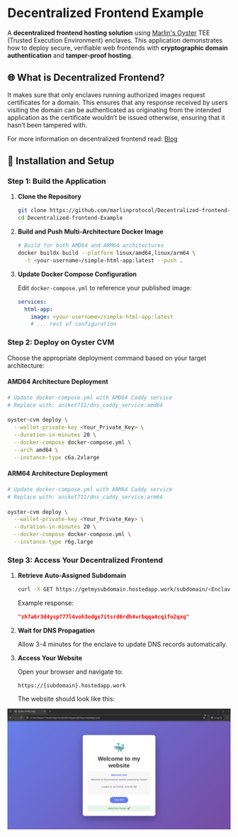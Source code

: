 # Decentralized Frontend Example

A **decentralized frontend hosting solution** using [Marlin's Oyster](https://docs.marlin.org/oyster/) TEE (Trusted Execution Environment) enclaves. This application demonstrates how to deploy secure, verifiable web frontends with **cryptographic domain authentication** and **tamper-proof hosting**.

## 🌐 What is Decentralized Frontend?

It makes sure that only enclaves running authorized images request certificates for a domain. 
This ensures that any response received by users visiting the domain can be authenticated as originating from the intended application as the certificate wouldn’t be issued otherwise, ensuring that it hasn’t been tampered with.

For more information on decentralized frontend read: [Blog](https://blog.marlin.org/case-study-oyster-tee-3dns-on-chain-management-of-verifiable-decentralized-frontends	)

## 🔧 Installation and Setup

### Step 1: Build the Application

1. **Clone the Repository**
   ```bash
   git clone https://github.com/marlinprotocol/Decentralized-frontend-Example.git
   cd Decentralized-frontend-Example
   ```

2. **Build and Push Multi-Architecture Docker Image**
   ```bash
   # Build for both AMD64 and ARM64 architectures
   docker buildx build --platform linux/amd64,linux/arm64 \
     -t <your-username>/simple-html-app:latest --push .
   ```

3. **Update Docker Compose Configuration**
   
   Edit `docker-compose.yml` to reference your published image:
   ```yaml
   services:
     html-app:
       image: <your-username>/simple-html-app:latest
       # ... rest of configuration
   ```

### Step 2: Deploy on Oyster CVM

Choose the appropriate deployment command based on your target architecture:

#### AMD64 Architecture Deployment
```bash
# Update docker-compose.yml with AMD64 Caddy service
# Replace with: aniket711/dns_caddy_service:amd64

oyster-cvm deploy \
  --wallet-private-key <Your_Private_Key> \
  --duration-in-minutes 20 \
  --docker-compose docker-compose.yml \
  --arch amd64 \
  --instance-type c6a.2xlarge
```

#### ARM64 Architecture Deployment
```bash
# Update docker-compose.yml with ARM64 Caddy service  
# Replace with: aniket711/dns_caddy_service:arm64

oyster-cvm deploy \
  --wallet-private-key <Your_Private_Key> \
  --duration-in-minutes 20 \
  --docker-compose docker-compose.yml \
  --instance-type r6g.large
```

### Step 3: Access Your Decentralized Frontend

1. **Retrieve Auto-Assigned Subdomain**
   ```bash
   curl -X GET https://getmysubdomain.hostedapp.work/subdomain/<Enclave-IP>
   ```

   Example response:
   ```json
   "zh7a6r3d4ysp777l4voh3odgx7itsrd6rdh4vrbqqa4cqifo2qxq"
   ```

2. **Wait for DNS Propagation**
   
   Allow 3-4 minutes for the enclave to update DNS records automatically.

3. **Access Your Website**
   
   Open your browser and navigate to:
   ```
   https://{subdomain}.hostedapp.work
   ```
   The website should look like this:
   
![alt_text](https://github.com/marlinprotocol/Decentralized-frontend-Example/blob/master/Screenshot%20from%202025-08-27%2021-04-49.png)


